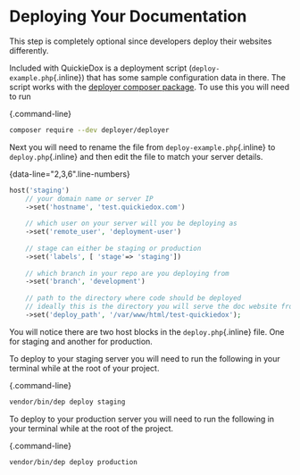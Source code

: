 # Deploying Your Documentation


This step is completely optional since developers deploy their websites differently. 

Included with QuickieDox is a deployment script (`deploy-example.php`{.inline}) that has some sample configuration data in there. The script works with the [deployer composer package](https://deployer.org). To use this you will need to run

{.command-line}
```bash
composer require --dev deployer/deployer
```

Next you will need to rename the file from `deploy-example.php`{.inline} to `deploy.php`{.inline} and then edit the file to match your server details.

{data-line="2,3,6".line-numbers}
```php
host('staging')
	// your domain name or server IP
    ->set('hostname', 'test.quickiedox.com')
    
	// which user on your server will you be deploying as
    ->set('remote_user', 'deployment-user') 
    
    // stage can either be staging or production
    ->set('labels', [ 'stage'=> 'staging'])
    
    // which branch in your repo are you deploying from
    ->set('branch', 'development')
    
    // path to the directory where code should be deployed
    // ideally this is the directory you will serve the doc website from
    ->set('deploy_path', '/var/www/html/test-quickiedox');
```


You will notice there are two host blocks in the `deploy.php`{.inline} file. One for staging and another for production.

To deploy to your staging server you will need to run the following in your terminal while at the root of your project.

{.command-line}
```bash
vendor/bin/dep deploy staging
```

To deploy to your production server you will need to run the following in your terminal while at the root of the project.

{.command-line}
```bash
vendor/bin/dep deploy production
```

&nbsp;

